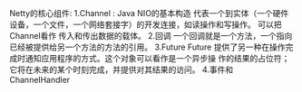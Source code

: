 Netty的核心组件:
1.Channel :
Java NIO的基本构造
代表一个到实体（一个硬件设备，一个文件，一个网络套接字）的开发连接，如读操作和写操作。
可以把Channel看作 传入和传出数据的载体。
2.回调
一个回调就是一个方法，一个指向已经被提供给另一个方法的方法的引用。
3.Future
Future 提供了另一种在操作完成时通知应用程序的方式。这个对象可以看作是一个异步操
作的结果的占位符；它将在未来的某个时刻完成，并提供对其结果的访问。
4.事件和 ChannelHandler
